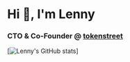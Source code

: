 <h1 align="left">Hi 👋, I'm Lenny</h1>
<h3 align="left">CTO & Co-Founder @ <a href="https://tokenstreet.com/">tokenstreet</a></h3>

[![Lenny's GitHub stats](https://github-readme-stats.vercel.app/api?username=lennycampino&count_private=true&show_icons=true&theme=dark)]
